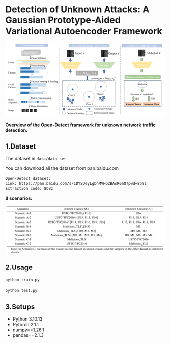 # Detection of Unknown Attacks: A Gaussian Prototype-Aided Variational Autoencoder Framework

![image-20250522103530795](README.assets\image-20250522103530795.png)

**Overview of the Open-Detect framework for unknown network traffic detection.**



## 1.Dataset

The dataset in `data/data set`

You can download all the dataset from pan.baidu.com

 ```
 Open-Detect dataset:
 Link: https://pan.baidu.com/s/1DYSDeyLgDhMVHO2BAsR0aQ?pwd=8b8z 
 Extraction code: 8b8z
 ```



**8 scenarios:**

![image-20250522105230233](README.assets\image-20250522105230233.png)



## 2.Usage

```python
python train.py

python test.py
```



## 3.Setups

- Python 3.10.13
- Pytorch 2.1.1
- numpy==1.26.1
- pandas==2.1.3